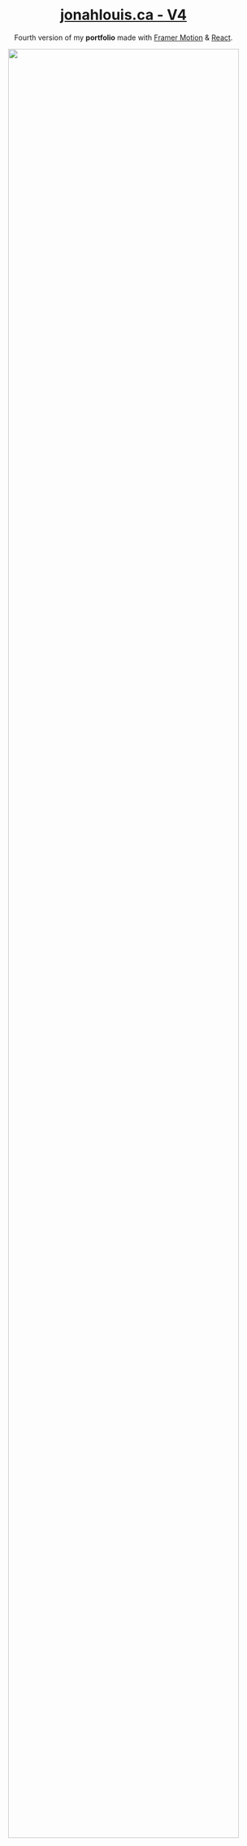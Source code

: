 <h1 align="center">
  <a href="https://jonahlouis.ca/">jonahlouis.ca - V4</a>
</h1>
<p align="center">
  Fourth version of my <b>portfolio</b> made with <a href="https://www.framer.com/motion/" target="_blank">Framer Motion</a> & <a href="https://reactjs.org/docs/hooks-overview.html" target="_blank">React</a>.
</p>
<div align="center"><img src="src/public/jonah-louis-thumb.png" width="95%" height="95%"></div>
